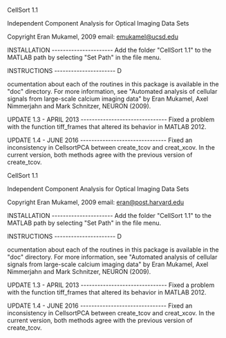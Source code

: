CellSort 1.1

Independent Component Analysis for Optical Imaging Data Sets

Copyright Eran Mukamel, 2009 
email: emukamel@ucsd.edu

INSTALLATION ---------------------- 
Add the folder "CellSort 1.1" to the MATLAB path by 
selecting "Set Path" in the file menu.

INSTRUCTIONS ---------------------- D

ocumentation about each of the routines in this 
package is available in the "doc" directory. For more information, see "Automated analysis 
of cellular signals from large-scale calcium imaging data" by Eran Mukamel, Axel Nimmerjahn 
and Mark Schnitzer, NEURON (2009).


UPDATE 1.3 - APRIL 2013 ------------------------------- Fixed a problem with the function 
tiff_frames that altered its behavior in MATLAB 2012.

UPDATE 1.4 - JUNE 2016 ------------------------------- 
Fixed an inconsistency in CellsortPCA between create_tcov and
creat_xcov. In the current version, both methods agree with the previous
version of create_tcov. 

CellSort 1.1

Independent Component Analysis for Optical Imaging Data Sets

Copyright Eran Mukamel, 2009 email: eran@post.harvard.edu

INSTALLATION ---------------------- 
Add the folder "CellSort 1.1" to the MATLAB path by 
selecting "Set Path" in the file menu.

INSTRUCTIONS ---------------------- D

ocumentation about each of the routines in this 
package is available in the "doc" directory. For more information, see "Automated analysis 
of cellular signals from large-scale calcium imaging data" by Eran Mukamel, Axel Nimmerjahn 
and Mark Schnitzer, NEURON (2009).


UPDATE 1.3 - APRIL 2013 ------------------------------- Fixed a problem with the function 
tiff_frames that altered its behavior in MATLAB 2012.

UPDATE 1.4 - JUNE 2016 ------------------------------- 
Fixed an inconsistency in CellsortPCA between create_tcov and
creat_xcov. In the current version, both methods agree with the previous
version of create_tcov. 

